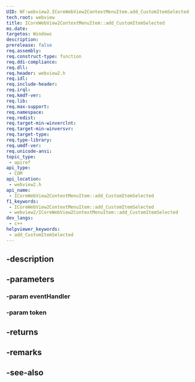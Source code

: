 ```yaml
---
UID: NF:webview2.ICoreWebView2ContextMenuItem.add_CustomItemSelected
tech.root: webview
title: ICoreWebView2ContextMenuItem::add_CustomItemSelected
ms.date: 
targetos: Windows
description: 
prerelease: false
req.assembly: 
req.construct-type: function
req.ddi-compliance: 
req.dll: 
req.header: webview2.h
req.idl: 
req.include-header: 
req.irql: 
req.kmdf-ver: 
req.lib: 
req.max-support: 
req.namespace: 
req.redist: 
req.target-min-winverclnt: 
req.target-min-winversvr: 
req.target-type: 
req.type-library: 
req.umdf-ver: 
req.unicode-ansi: 
topic_type:
 - apiref
api_type:
 - COM
api_location:
 - webview2.h
api_name:
 - ICoreWebView2ContextMenuItem::add_CustomItemSelected
f1_keywords:
 - ICoreWebView2ContextMenuItem::add_CustomItemSelected
 - webview2/ICoreWebView2ContextMenuItem::add_CustomItemSelected
dev_langs:
 - c++
helpviewer_keywords:
 - add_CustomItemSelected
---
```


## -description

## -parameters

### -param eventHandler

### -param token

## -returns

## -remarks

## -see-also

